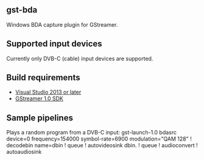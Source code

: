 ## gst-bda
Windows BDA capture plugin for GStreamer.

## Supported input devices

Currently only DVB-C (cable) input devices are supported.

## Build requirements
- [Visual Studio 2013 or later](https://www.visualstudio.com/)
- [GStreamer 1.0 SDK](http://gstreamer.freedesktop.org/data/pkg/windows/)

## Sample pipelines

Plays a random program from a DVB-C input:
gst-launch-1.0 bdasrc device=0 frequency=154000 symbol-rate=6900 modulation="QAM 128" ! decodebin name=dbin ! queue ! autovideosink dbin. ! queue ! audioconvert ! autoaudiosink
